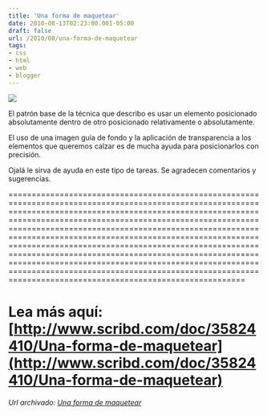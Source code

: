 ```yaml
---
title: 'Una forma de maquetear'
date: 2010-08-13T02:23:00.001-05:00
draft: false
url: /2010/08/una-forma-de-maquetear
tags: 
- css
- html
- web
- blogger
---
```


[![](http://2.bp.blogspot.com/_K2xwnQ4Llso/TGTy_vxpRYI/AAAAAAAABLM/5F-_bU1lVyo/s320/bola8.png)](http://2.bp.blogspot.com/_K2xwnQ4Llso/TGTy_vxpRYI/AAAAAAAABLM/5F-_bU1lVyo/s1600/bola8.png)

El patrón base de la técnica que describo es usar un elemento posicionado absolutamente dentro de otro posicionado relativamente o absolutamente.  
  
El uso de una imagen guía de fondo y la aplicación de transparencia a los elementos que queremos calzar es de mucha ayuda para posicionarlos con precisión.  
  
Ojalá le sirva de ayuda en este tipo de tareas. Se agradecen comentarios y sugerencias.


===============================================================================================================================================================================================================================================================================================================================================================================================================================================================================================================================================================================================================

Lea más aquí: [http://www.scribd.com/doc/35824410/Una-forma-de-maquetear](http://www.scribd.com/doc/35824410/Una-forma-de-maquetear)
====================================================================================================================================

_*Url archivado: [Una forma de maquetear](https://akcdev.blogspot.com/2010/08/una-forma-de-maquetear.html)*_
